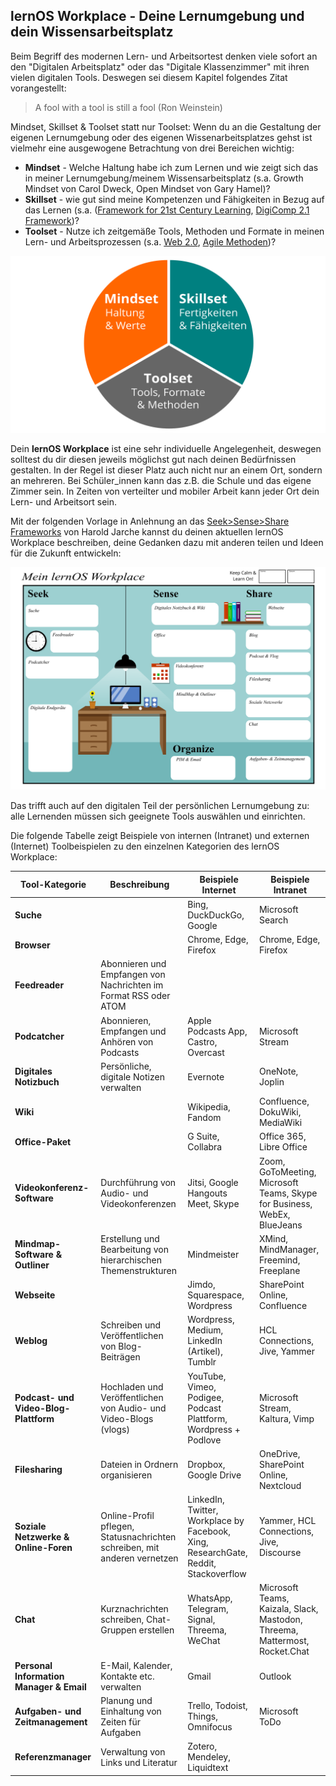 ## lernOS Workplace - Deine Lernumgebung und dein Wissensarbeitsplatz

Beim Begriff des modernen Lern- und Arbeitsortest denken viele sofort an den "Digitalen Arbeitsplatz" oder das "Digitale Klassenzimmer" mit ihren vielen digitalen Tools. Deswegen sei diesem Kapitel folgendes Zitat vorangestellt:

> A fool with a tool is still a fool (Ron Weinstein)

Mindset, Skillset & Toolset statt nur Toolset: Wenn du an die Gestaltung der eigenen Lernumgebung oder des eigenen Wissenarbeitsplatzes gehst ist vielmehr eine ausgewogene Betrachtung von drei Bereichen wichtig:

* **Mindset** - Welche Haltung habe ich zum Lernen und wie zeigt sich das in meiner Lernumgebung/meinem Wissensarbeitsplatz (s.a. Growth Mindset von Carol Dweck, Open Mindset von Gary Hamel)?
* **Skillset** - wie gut sind meine Kompetenzen und Fähigkeiten in Bezug auf das Lernen (s.a. ([Framework for 21st Century Learning](http://www.p21.org/our-work/p21-framework), [DigiComp 2.1 Framework](https://ec.europa.eu/jrc/en/publication/eur-scientific-and-technical-research-reports/digcomp-21-digital-competence-framework-citizens-eight-proficiency-levels-and-examples-use))?
* **Toolset** - Nutze ich zeitgemäße Tools, Methoden und Formate in meinen Lern- und Arbeitsprozessen (s.a. [Web 2.0](https://www.oreilly.com/pub/a/web2/archive/what-is-web-20.html), [Agile Methoden](https://de.wikipedia.org/wiki/Agilit%C3%A4t_(Management)))?

![lernOS Wheel](./images/lernOS-Wheel.png)

Dein **lernOS Workplace** ist eine sehr individuelle Angelegenheit, deswegen solltest du dir diesen jeweils möglichst gut nach deinen Bedürfnissen gestalten. In der Regel ist dieser Platz auch nicht nur an einem Ort, sondern an mehreren. Bei Schüler_innen kann das z.B. die Schule und das eigene Zimmer sein. In Zeiten von verteilter und mobiler Arbeit kann jeder Ort dein Lern- und Arbeitsort sein.

Mit der folgenden Vorlage in Anlehnung an das [Seek>Sense>Share Frameworks](https://jarche.com/2014/02/the-seek-sense-share-framework/) von Harold Jarche kannst du deinen aktuellen lernOS Workplace beschreiben, deine Gedanken dazu mit anderen teilen und Ideen für die Zukunft entwickeln:

![lernOS Workplace](./images/lernOS-Workplace.png)

Das trifft auch auf den digitalen Teil der persönlichen Lernumgebung zu: alle Lernenden müssen sich geeignete Tools auswählen und einrichten.

Die folgende Tabelle zeigt Beispiele von internen (Intranet) und externen (Internet) Toolbeispielen zu den einzelnen Kategorien des lernOS Workplace:

| Tool-Kategorie                           | Beschreibung                                                 | Beispiele Internet                                           | Beispiele Intranet                                           |
| ---------------------------------------- | ------------------------------------------------------------ | ------------------------------------------------------------ | ------------------------------------------------------------ |
| **Suche**                                |                                                              | Bing, DuckDuckGo, Google                                     | Microsoft Search                                             |
| **Browser**                              |                                                              | Chrome, Edge, Firefox                                        | Chrome, Edge, Firefox                                        |
| **Feedreader**                           | Abonnieren und Empfangen von Nachrichten im Format RSS oder ATOM |                                                              |                                                              |
| **Podcatcher**                           | Abonnieren, Empfangen und Anhören von Podcasts               | Apple Podcasts App, Castro, Overcast                         | Microsoft Stream                                             |
| **Digitales Notizbuch**                  | Persönliche, digitale Notizen verwalten                      | Evernote                                                     | OneNote, Joplin                                              |
| **Wiki**                                 |                                                              | Wikipedia, Fandom                                            | Confluence, DokuWiki, MediaWiki                              |
| **Office-Paket**                         |                                                              | G Suite, Collabra                                            | Office 365, Libre Office                                     |
| **Videokonferenz-Software**              | Durchführung von Audio- und Videokonferenzen                 | Jitsi, Google Hangouts Meet, Skype                           | Zoom, GoToMeeting, Microsoft Teams, Skype for Business, WebEx, BlueJeans |
| **Mindmap-Software & Outliner**          | Erstellung und Bearbeitung von hierarchischen Themenstrukturen | Mindmeister                                                  | XMind, MindManager, Freemind, Freeplane                      |
| **Webseite**                             |                                                              | Jimdo, Squarespace, Wordpress                                | SharePoint Online, Confluence                                |
| **Weblog**                               | Schreiben und Veröffentlichen von Blog-Beiträgen             | Wordpress, Medium, LinkedIn (Artikel), Tumblr                | HCL Connections, Jive, Yammer                                |
| **Podcast- und Video-Blog-Plattform**    | Hochladen und Veröffentlichen von Audio- und Video-Blogs (vlogs) | YouTube, Vimeo, Podigee, Podcast Plattform, Wordpress + Podlove | Microsoft Stream, Kaltura, Vimp                              |
| **Filesharing**                          | Dateien in Ordnern organisieren                              | Dropbox, Google Drive                                        | OneDrive, SharePoint Online, Nextcloud                       |
| **Soziale Netzwerke & Online-Foren**     | Online-Profil pflegen, Statusnachrichten schreiben, mit anderen vernetzen | LinkedIn, Twitter, Workplace by Facebook, Xing, ResearchGate, Reddit, Stackoverflow | Yammer, HCL Connections, Jive, Discourse                     |
| **Chat**                                 | Kurznachrichten schreiben, Chat-Gruppen erstellen            | WhatsApp, Telegram, Signal, Threema, WeChat                  | Microsoft Teams, Kaizala, Slack, Mastodon, Threema, Mattermost, Rocket.Chat |
| **Personal Information Manager & Email** | E-Mail, Kalender, Kontakte etc. verwalten                    | Gmail                                                        | Outlook                                                      |
| **Aufgaben- und Zeitmanagement**         | Planung und Einhaltung von Zeiten für Aufgaben               | Trello, Todoist, Things, Omnifocus                           | Microsoft ToDo                                               |
| **Referenzmanager**                      | Verwaltung von Links und Literatur                           | Zotero, Mendeley, Liquidtext                                 |                                                              |

